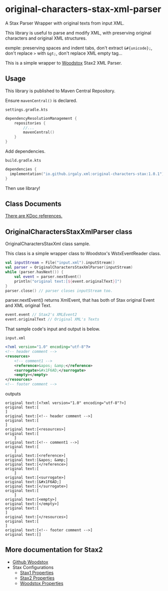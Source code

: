 # original-characters-stax-xml-parser

A Stax Parser Wrapper with original texts from input XML.

This library is useful to parse and modify XML, with preserving original characters and original XML
structures.

exmple: preserving spaces and indent tabs, don't extract `&#{unicode};`, don't replace `>`
with `&gt;`, don't replace XML empty tag...

This is a simple wrapper to [Woodstox](https://github.com/FasterXML/woodstox) Stax2 XML Parser.

## Usage

This library is published to Maven Central Repository.

Ensure `mavenCentral()` is declared.

`settings.gradle.kts`

```kotlin
dependencyResolutionManagement {
    repositories {
        //...
        mavenCentral()
    }
}
```

Add dependencies.

`build.gradle.kts`

```kotlin
dependencies {
  implementation("io.github.irgaly.xml:original-characters-stax:1.0.1")
}
```

Then use library!

## Class Documents

[There are KDoc references.](docs/index.md)

## OriginalCharactersStaxXmlParser class

OriginalCharactersStaxXml class sample.

This class is a simple wrapper class to Woodstox's WstxEventReader class.

```kotlin
val inputStream = File("input.xml").inputStream()
val parser = OriginalCharactersStaxXmlParser(inputStream)
while (parser.hasNext()) {
    val event = parser.nextEvent()
    println("original text:[${event.originalText}]")
}
parser.close() // parser closes inputStream too.
```

parser.nextEvent() returns XmlEvent, that has both of Stax original Event and XML original Text.

```kotlin
event.event // Stax2's XMLEvent2
event.originalText // Original XML's Texts
```

That sample code's input and output is below.

`input.xml`

```xml
<?xml version="1.0" encoding="utf-8"?>
<!-- header comment -->
<resources>
    <!-- comment1 -->
    <reference>&apos; &amp;</reference>
    <surrogate>&#x1F6AD;</surrogate>
    <empty></empty>
</resources>
<!-- footer comment -->
```

outputs

```shell
original text:[<?xml version="1.0" encoding="utf-8"?>]
original text:[
]
original text:[<!-- header comment -->]
original text:[
]
original text:[<resources>]
original text:[
    ]
original text:[<!-- comment1 -->]
original text:[
    ]
original text:[<reference>]
original text:[&apos; &amp;]
original text:[</reference>]
original text:[
    ]
original text:[<surrogate>]
original text:[&#x1F6AD;]
original text:[</surrogate>]
original text:[
    ]
original text:[<empty>]
original text:[</empty>]
original text:[
]
original text:[</resources>]
original text:[
]
original text:[<!-- footer comment -->]
original text:[]
```

## More documentation for Stax2

* [Github Woodstox](https://github.com/FasterXML/woodstox)
* Stax Configurations
    * [Stax1 Properties](https://cowtowncoder.medium.com/configuring-woodstox-xml-parser-basic-stax-properties-39bdf88c18ec)
    * [Stax2 Properties](https://cowtowncoder.medium.com/configuring-woodstox-xml-parser-stax2-properties-c80ef5a32ef1)
    * [Woodstox Properties](https://cowtowncoder.medium.com/configuring-woodstox-xml-parser-woodstox-specific-properties-1ce5030a5173)
